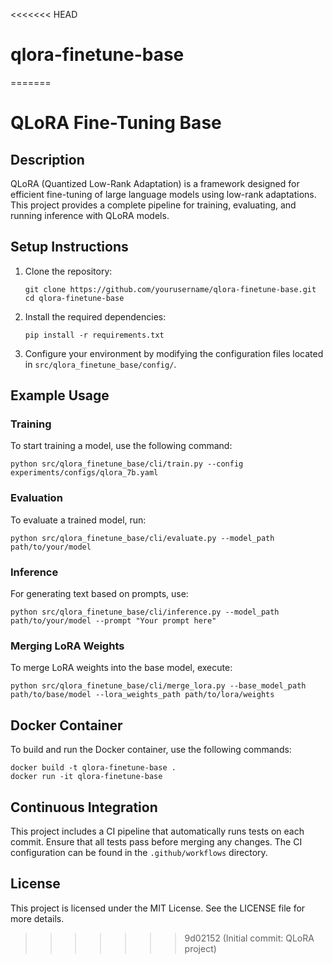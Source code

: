 <<<<<<< HEAD
# qlora-finetune-base
=======
# QLoRA Fine-Tuning Base

## Description
QLoRA (Quantized Low-Rank Adaptation) is a framework designed for efficient fine-tuning of large language models using low-rank adaptations. This project provides a complete pipeline for training, evaluating, and running inference with QLoRA models.

## Setup Instructions
1. Clone the repository:
   ```
   git clone https://github.com/yourusername/qlora-finetune-base.git
   cd qlora-finetune-base
   ```

2. Install the required dependencies:
   ```
   pip install -r requirements.txt
   ```

3. Configure your environment by modifying the configuration files located in `src/qlora_finetune_base/config/`.

## Example Usage

### Training
To start training a model, use the following command:
```
python src/qlora_finetune_base/cli/train.py --config experiments/configs/qlora_7b.yaml
```

### Evaluation
To evaluate a trained model, run:
```
python src/qlora_finetune_base/cli/evaluate.py --model_path path/to/your/model
```

### Inference
For generating text based on prompts, use:
```
python src/qlora_finetune_base/cli/inference.py --model_path path/to/your/model --prompt "Your prompt here"
```

### Merging LoRA Weights
To merge LoRA weights into the base model, execute:
```
python src/qlora_finetune_base/cli/merge_lora.py --base_model_path path/to/base/model --lora_weights_path path/to/lora/weights
```

## Docker Container
To build and run the Docker container, use the following commands:
```
docker build -t qlora-finetune-base .
docker run -it qlora-finetune-base
```

## Continuous Integration
This project includes a CI pipeline that automatically runs tests on each commit. Ensure that all tests pass before merging any changes. The CI configuration can be found in the `.github/workflows` directory.

## License
This project is licensed under the MIT License. See the LICENSE file for more details.
>>>>>>> 9d02152 (Initial commit: QLoRA project)
